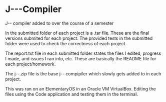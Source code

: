 # J---Compiler
J-- compiler added to over the course of a semester

In the submitted folder of each project is a .tar file. These are the final versions submited for each project. 
The provided tests in the submitted folder were used to check the correctness of each project.

The report.txt file in each submitted folder states the files I edited, progress I made, and issues I ran into, etc. 
These are basically the README file for each project/homework.


The j--.zip file is the base j-- compipiler which slowly gets added to in each project.

This was ran on an ElementaryOS in an Oracle VM VirtualBox. Editing the files using the Code application and testing them in the terminal.
